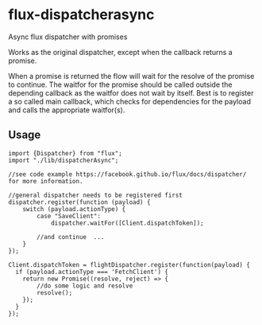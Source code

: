 # flux-dispatcherasync
Async flux dispatcher with promises

Works as the original dispatcher, except when the callback returns a promise.

When a promise is returned the flow will wait for the resolve of the promise to continue.
The waitfor for the promise should be called outside the depending callback as the waitfor does not wait by itself.
Best is to register a so called main callback, which checks for dependencies for the payload and calls the appropriate waitfor(s).

## Usage

```
import {Dispatcher} from "flux";
import "./lib/dispatcherAsync";

//see code example https://facebook.github.io/flux/docs/dispatcher/ for more information.

//general dispatcher needs to be registered first
dispatcher.register(function (payload) {
	switch (payload.actionType) {
		case "SaveClient":
			dispatcher.waitFor([Client.dispatchToken]);
			
		//and continue	...
	}
});

Client.dispatchToken = flightDispatcher.register(function(payload) {
  if (payload.actionType === 'FetchClient') {
    return new Promise((resolve, reject) => {
        //do some logic and resolve
        resolve();
    });
  }
});


```